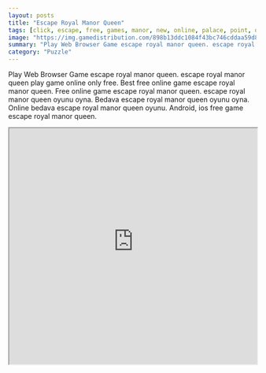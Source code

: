 ```yaml
---
layout: posts
title: "Escape Royal Manor Queen"
tags: [click, escape, free, games, manor, new, online, palace, point, queen, royal, ajaz, games, free, online, games, oyna, game, free, games, play, play, games]
image: "https://img.gamedistribution.com/898b13ddc1084f43bc746cddaa59d8b6.jpg"
summary: "Play Web Browser Game escape royal manor queen. escape royal manor queen play game online only free. Best free online game escape royal manor queen. Free online game escape royal manor queen. escape royal manor queen oyunu oyna. Bedava escape royal manor queen oyunu oyna. Online bedava escape royal manor queen oyunu. Android, ios free game escape royal manor queen."
category: "Puzzle"
---
```


Play Web Browser Game escape royal manor queen. escape royal manor queen play game online only free. Best free online game escape royal manor queen. Free online game escape royal manor queen. escape royal manor queen oyunu oyna. Bedava escape royal manor queen oyunu oyna. Online bedava escape royal manor queen oyunu. Android, ios free game escape royal manor queen.

<iframe width="100%" height="480px;" src="https://flash.gamedistribution.com?game=898b13ddc1084f43bc746cddaa59d8b6"></iframe>